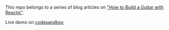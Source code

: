 This repo belongs to a series of blog articles on ["How to Build a Guitar with Reactjs"](https://hashnode.com/series/how-to-build-a-guitar-with-react-ckiufdtgb0ehs44s1b0ta77so).

Live demo on [codesandbox](https://codesandbox.io/s/nostalgic-darkness-jpmdo)
